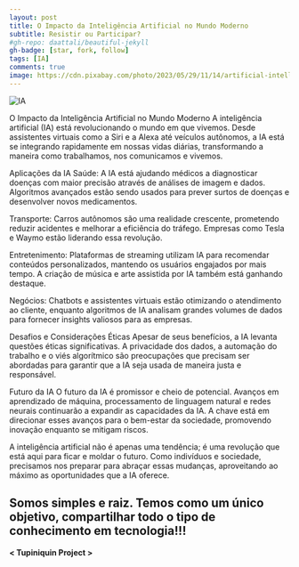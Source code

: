 ```yaml
---
layout: post
title: O Impacto da Inteligência Artificial no Mundo Moderno
subtitle: Resistir ou Participar?
#gh-repo: daattali/beautiful-jekyll
gh-badge: [star, fork, follow]
tags: [IA]
comments: true
image: https://cdn.pixabay.com/photo/2023/05/29/11/14/artificial-intelligence-8025738_1280.png
---
```


![IA](https://cdn.pixabay.com/photo/2023/05/29/11/14/artificial-intelligence-8025738_1280.png)

O Impacto da Inteligência Artificial no Mundo Moderno
A inteligência artificial (IA) está revolucionando o mundo em que vivemos. Desde assistentes virtuais como a Siri e a Alexa até veículos autônomos, a IA está se integrando rapidamente em nossas vidas diárias, transformando a maneira como trabalhamos, nos comunicamos e vivemos.

Aplicações da IA
Saúde: A IA está ajudando médicos a diagnosticar doenças com maior precisão através de análises de imagem e dados. Algoritmos avançados estão sendo usados para prever surtos de doenças e desenvolver novos medicamentos.

Transporte: Carros autônomos são uma realidade crescente, prometendo reduzir acidentes e melhorar a eficiência do tráfego. Empresas como Tesla e Waymo estão liderando essa revolução.

Entretenimento: Plataformas de streaming utilizam IA para recomendar conteúdos personalizados, mantendo os usuários engajados por mais tempo. A criação de música e arte assistida por IA também está ganhando destaque.

Negócios: Chatbots e assistentes virtuais estão otimizando o atendimento ao cliente, enquanto algoritmos de IA analisam grandes volumes de dados para fornecer insights valiosos para as empresas.

Desafios e Considerações Éticas
Apesar de seus benefícios, a IA levanta questões éticas significativas. A privacidade dos dados, a automação do trabalho e o viés algorítmico são preocupações que precisam ser abordadas para garantir que a IA seja usada de maneira justa e responsável.

Futuro da IA
O futuro da IA é promissor e cheio de potencial. Avanços em aprendizado de máquina, processamento de linguagem natural e redes neurais continuarão a expandir as capacidades da IA. A chave está em direcionar esses avanços para o bem-estar da sociedade, promovendo inovação enquanto se mitigam riscos.

A inteligência artificial não é apenas uma tendência; é uma revolução que está aqui para ficar e moldar o futuro. Como indivíduos e sociedade, precisamos nos preparar para abraçar essas mudanças, aproveitando ao máximo as oportunidades que a IA oferece.

## Somos simples e raiz. Temos como um único objetivo, compartilhar todo o tipo de conhecimento em tecnologia!!!

**< Tupiniquin Project >**
